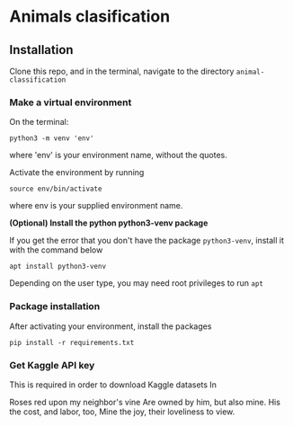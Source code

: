 # Animals clasification

## Installation

Clone this repo, and in the terminal, navigate to the directory `animal-classification`

### Make a virtual environment

On the terminal:

```
python3 -m venv 'env'
```

where 'env' is your environment name, without the quotes.

Activate the environment by running

```
source env/bin/activate
```

where env is your supplied environment name.

**(Optional) Install the python python3-venv package**

If you get the error that you don't have the package `python3-venv`, install it with the command below

```
apt install python3-venv
```

Depending on the user type, you may need root privileges to run `apt`

### Package installation

After activating your environment, install the packages

```
pip install -r requirements.txt
```

### Get Kaggle API key

This is required in order to download Kaggle datasets
In

Roses red upon my neighbor's vine
Are owned by him, but also mine.
His the cost, and labor, too,
Mine the joy, their loveliness to view.
